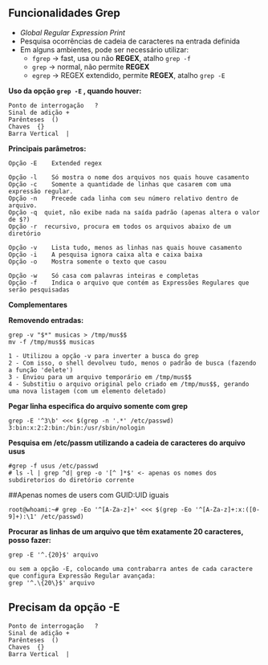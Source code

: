 ## Funcionalidades Grep

* *Global Regular Expression Print*
* Pesquisa ocorrências de cadeia de caracteres na entrada definida
* Em alguns ambientes, pode ser necessário utilizar:
   * `fgrep` -> fast, usa ou não **REGEX**, atalho `grep -f`
   * `grep`  -> normal, não permite **REGEX**
   * `egrep` -> REGEX extendido, permite **REGEX**, atalho `grep -E`

**Uso da opção `grep -E` , quando houver:**

```
Ponto de interrogação	?
Sinal de adição	+
Parênteses	()
Chaves	{}
Barra Vertical	|
``` 
**Principais parâmetros:**

```
Opção -E	Extended regex

Opção -l	Só mostra o nome dos arquivos nos quais houve casamento
Opção -c	Somente a quantidade de linhas que casarem com uma expressão regular.
Opção -n	Precede cada linha com seu número relativo dentro de arquivo.
Opção -q  quiet, não exibe nada na saída padrão (apenas altera o valor de $?)
Opção -r  recursivo, procura em todos os arquivos abaixo de um diretório

Opção -v	Lista tudo, menos as linhas nas quais houve casamento
Opção -i	A pesquisa ignora caixa alta e caixa baixa
Opção -o	Mostra somente o texto que casou

Opção -w	Só casa com palavras inteiras e completas
Opção -f	Indica o arquivo que contém as Expressões Regulares que serão pesquisadas

```

**Complementares**


**Removendo entradas:**

```
grep -v "$*" musicas > /tmp/mus$$
mv -f /tmp/mus$$ musicas

1 - Utilizou a opção -v para inverter a busca do grep
2 - Com isso, o shell devolveu tudo, menos o padrão de busca (fazendo a função 'delete')
3 - Enviou para um arquivo temporário em /tmp/mus$$
4 - Substitiu o arquivo original pelo criado em /tmp/mus$$, gerando uma nova listagem (com um elemento deletado)

```

**Pegar linha especifica do arquivo somente com grep**
```
grep -E '^3\b' <<< $(grep -n '.*' /etc/passwd)
3:bin:x:2:2:bin:/bin:/usr/sbin/nologin
```

**Pesquisa em /etc/passm utilizando a cadeia de caracteres do arquivo usus**
```
#grep -f usus /etc/passwd
# ls -l | grep ^d| grep -o '[^ ]*$' <- apenas os nomes dos subdiretorios do diretório corrente
```

##Apenas nomes de users com GUID:UID iguais
```
root@whoami:~# grep -Eo '^[A-Za-z]+' <<< $(grep -Eo '^[A-Za-z]+:x:([0-9]+):\1' /etc/passwd)
```

**Procurar as linhas de um arquivo que têm exatamente 20 caracteres, posso fazer:**
```
grep -E '^.{20}$' arquivo

ou sem a opção -E, colocando uma contrabarra antes de cada caractere que configura Expressão Regular avançada:
grep '^.\{20\}$' arquivo 
```

## Precisam da opção -E
```
Ponto de interrogação	?
Sinal de adição	+
Parênteses	()
Chaves	{}
Barra Vertical	|
```
